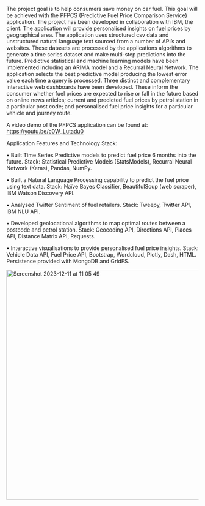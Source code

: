 The project goal is to help consumers save money on car fuel. This goal will be achieved with the PFPCS (Predictive Fuel Price Comparison Service) application. The project has been developed in collaboration with IBM, the client. The application will provide personalised insights on fuel prices by geographical area. The application uses structured csv data and unstructured natural language text sourced from a number of API’s and websites. These datasets are processed by the applications algorithms to generate a time series dataset and make multi-step predictions into the future. Predictive statistical and machine learning models have been implemented including an ARIMA model and a Recurral Neural Network. The application selects the best predictive model producing the lowest error value each time a query is processed. Three distinct and complementary interactive web dashboards have been developed. These inform the consumer whether fuel prices are expected to rise or fall in the future based on online news articles; current and predicted fuel prices by petrol station in a particular post code; and personalised fuel price insights for a particular vehicle and journey route. 

A video demo of the PFPCS application can be found at: https://youtu.be/c0W_Lutadu0

Application Features and Technology Stack:

• Built Time Series Predictive models to predict fuel price 6 months into the future. 
Stack: Statistical Predictive Models (StatsModels), Recurral Neural Network (Keras), Pandas, NumPy.

• Built a Natural Language Processing capability to predict the fuel price using text data. 
Stack: Naïve Bayes Classifier, BeautifulSoup (web scraper), IBM Watson Discovery API.

• Analysed Twitter Sentiment of fuel retailers. 
Stack: Tweepy, Twitter API, IBM NLU API.

• Developed geolocational algorithms to map optimal routes between a postcode and petrol station. 
Stack: Geocoding API, Directions API, Places API, Distance Matrix API, Requests.

• Interactive visualisations to provide personalised fuel price insights. 
Stack: Vehicle Data API, Fuel Price API, Bootstrap, Wordcloud, Plotly, Dash, HTML. Persistence provided with MongoDB and GridFS.

<img width="601" alt="Screenshot 2023-12-11 at 11 05 49" src="https://github.com/vs2018/PFPCS_Application_Source_Code/assets/33228620/b43d9838-c17f-43f3-b2bb-9cae429fba04">
